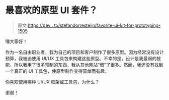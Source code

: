 # 最喜欢的原型 UI 套件？

> 原文:[https://dev . to/stefandorresteijn/favorite-ui-kit-for-prototyping-1505](https://dev.to/stefandorresteijn/favorite-ui-kit-for-prototyping-1505)

嘿大家好！

作为一名自由职业者，我为自己的项目和客户制作了很多原型。因为经常没有设计预算，我被迫使用 UI/UX 工具包来构建这些原型。不幸的是，设计是我最弱的技能，所以我用了很多预制的东西，我从其他网站“借”了很多。然而，我还没有找到一个真正的 UI 工具包，使原型制作变得简单而有趣。

你喜欢使用哪种 UI/UX 框架或工具包，为什么？

谢谢！